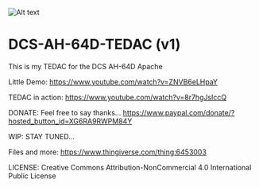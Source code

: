 ![Alt text](AH-64D-TEDAC.png)

# DCS-AH-64D-TEDAC (v1)
This is my TEDAC for the DCS AH-64D Apache

Little Demo: https://www.youtube.com/watch?v=ZNVB6eLHpaY

TEDAC in action: https://www.youtube.com/watch?v=8r7hgJsIccQ


DONATE: Feel free to say thanks... https://www.paypal.com/donate/?hosted_button_id=XG6RA9RWPM84Y

WIP: STAY TUNED...

Files and more: https://www.thingiverse.com/thing:6453003

LICENSE: Creative Commons Attribution-NonCommercial 4.0 International Public License
